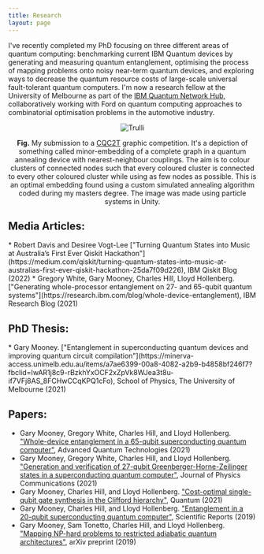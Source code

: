 ```yaml
---
title: Research
layout: page
---
```

I've recently completed my PhD focusing on three different areas of quantum computing: benchmarking current IBM Quantum devices by generating and measuring quantum entanglement, optimising the process of mapping problems onto noisy near-term quantum devices, and exploring ways to decrease the quantum resource costs of large-scale universal fault-tolerant quantum computers. I'm now a research fellow at the University of Melbourne as part of the [IBM Quantum Network Hub](https://www.unimelb.edu.au/quantumhub), collaboratively working with Ford on quantum computing approaches to combinatorial optimisation problems in the automotive industry.

<p>
<center>
<figure>
  <img src="/assets/images/aqc_graphic-topdown.png" alt="Trulli" style="max-width: 50%;">
</figure>
</center>
</p>
<p>
<center>
<b>Fig.</b> My submission to a <a href="https://www.cqc2t.org/">CQC2T</a> graphic competition. It's a depiction of something called minor-embedding of a complete graph in a quantum annealing device with nearest-neighbour couplings. The aim is to colour clusters of connected nodes such that every coloured cluster is connected to every other coloured cluster while using as few nodes as possible. This is an optimal embedding found using a custom simulated annealing algorithm coded during my masters degree. The image was made using particle systems in Unity.
</center>
</p>

<h2>Media Articles:</h2>
* Robert Davis and Desiree Vogt-Lee ["Turning Quantum States into Music at Australia’s First Ever Qiskit Hackathon"](https://medium.com/qiskit/turning-quantum-states-into-music-at-australias-first-ever-qiskit-hackathon-25da7f09d226), IBM Qiskit Blog (2022)
* Gregory White, Gary Mooney, Charles Hill, Lloyd Hollenberg. ["Generating whole-processor entanglement on 27- and 65-qubit quantum systems"](https://research.ibm.com/blog/whole-device-entanglement), IBM Research Blog (2021)

<h2>PhD Thesis:</h2>
* Gary Mooney. ["Entanglement in superconducting quantum devices and improving quantum circuit compilation"](https://minerva-access.unimelb.edu.au/items/a7ae6399-00a8-4082-a2b9-b4858bf246f7?fbclid=IwAR1j8c9-rBzkhYxOCF2xZpVk8WJea3t8u-if7VFj8AS_8FCHwCCqKPQ1cFo), School of Physics, The University of Melbourne (2021)

<h2>Papers:</h2>

* Gary Mooney, Gregory White, Charles Hill, and Lloyd Hollenberg. ["Whole-device entanglement in a 65-qubit superconducting quantum computer"](https://onlinelibrary.wiley.com/doi/10.1002/qute.202100061), Advanced Quantum Technologies (2021)
* Gary Mooney, Gregory White, Charles Hill, and Lloyd Hollenberg. ["Generation and verification of 27-qubit Greenberger-Horne-Zeilinger states in a superconducting quantum computer"](https://iopscience.iop.org/article/10.1088/2399-6528/ac1df7), Journal of Physics Communications (2021)
* Gary Mooney, Charles Hill, and Lloyd Hollenberg. ["Cost-optimal single-qubit gate synthesis in the Clifford hierarchy"](https://quantum-journal.org/papers/q-2021-02-15-396/), Quantum (2021)
* Gary Mooney, Charles Hill, and Lloyd Hollenberg. ["Entanglement in a 20-qubit superconducting quantum computer"](https://www.nature.com/articles/s41598-019-49805-7), Scientific Reports (2019)
* Gary Mooney, Sam Tonetto, Charles Hill, and Lloyd Hollenberg. ["Mapping NP-hard problems to restricted adiabatic quantum architectures"](https://arxiv.org/abs/1911.00249), arXiv preprint (2019) 